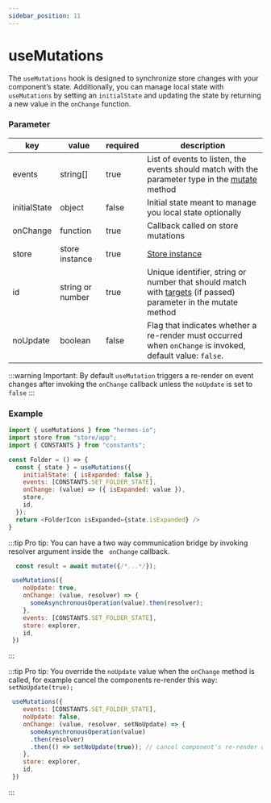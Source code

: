 ```yaml
---
sidebar_position: 11
---
```


# useMutations

The `useMutations` hook is designed to synchronize store changes with your component’s state. Additionally, you can manage local state with `useMutations` by setting an `initialState` and updating the state by returning a new value in the `onChange` function.

### Parameter

| key      | value            | required | description                                                                                                                          |
| -------- | ---------------- | -------- | ------------------------------------------------------------------------------------------------------------------------------------ |
| events   | string[]         | true     | List of events to listen, the events should match with the parameter type in the [mutate](/docs/api/advanced/mutate) method                |
| initialState   | object   | false     |  Initial state meant to manage you local state optionally   |
| onChange | function         | true     | Callback called on store mutations                                                                                                |
| store    | store instance   | true     | [Store instance](/docs/api/advanced/useStore#store)                                                                                                                       |
| id       | string or number | true     | Unique identifier, string or number that should match with [targets](/docs/api/advanced/mutate) (if passed) parameter in the mutate method |
| noUpdate | boolean          | false    | Flag that indicates whether a re-render must occurred when `onChange` is invoked, default value: `false`.                                             |

:::warning
Important: By default `useMutation` triggers a re-render on event changes after invoking the `onChange` callback unless the `noUpdate` is set to `false`
:::

### Example

```javascript
import { useMutations } from "hermes-io";
import store from "store/app";
import { CONSTANTS } from "constants";

const Folder = () => {
  const { state } = useMutations({
    initialState: { isExpanded: false },
    events: [CONSTANTS.SET_FOLDER_STATE],
    onChange: (value) => ({ isExpanded: value }),
    store,
    id,
  });
  return <FolderIcon isExpanded={state.isExpanded} />
}
```

:::tip
Pro tip: You can have a two way communication bridge by invoking resolver argument inside the ` onChange` callback.

```javascript
  const result = await mutate({/*...*/});
```

```javascript
 useMutations({
    noUpdate: true,
    onChange: (value, resolver) => { 
      someAsynchronousOperation(value).then(resolver);
    },
    events: [CONSTANTS.SET_FOLDER_STATE],
    store: explorer,
    id, 
 })
```
:::

:::tip
Pro tip: You override the `noUpdate` value when the `onChange` method is called, for example cancel the components re-render this way: `setNoUpdate(true);` 

```javascript
 useMutations({
    events: [CONSTANTS.SET_FOLDER_STATE],
    noUpdate: false,
    onChange: (value, resolver, setNoUpdate) => { 
      someAsynchronousOperation(value)
      .then(resolver)
      .then(() => setNoUpdate(true)); // cancel component's re-render dynamically
    },
    store: explorer,
    id, 
 })
```
:::
